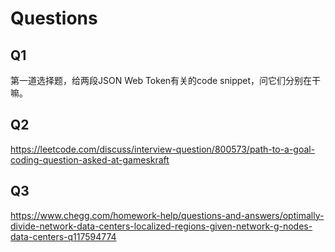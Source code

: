 # Questions

## Q1
第一道选择题，给两段JSON Web Token有关的code snippet，问它们分别在干嘛。

## Q2
https://leetcode.com/discuss/interview-question/800573/path-to-a-goal-coding-question-asked-at-gameskraft

## Q3
https://www.chegg.com/homework-help/questions-and-answers/optimally-divide-network-data-centers-localized-regions-given-network-g-nodes-data-centers-q117594774